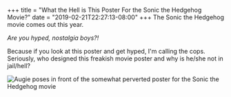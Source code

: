 +++
title = "What the Hell is This Poster For the Sonic the Hedgehog Movie?"
date = "2019-02-21T22:27:13-08:00"
+++
The Sonic the Hedgehog movie comes out this year. 

*Are you hyped, nostalgia boys?!* 

Because if you look at this poster and get hyped, I'm calling the cops. Seriously, who designed this freakish movie poster and why is he/she not in jail/hell?

![Augie poses in front of the somewhat perverted poster for the Sonic the Hedgehog movie](img/sonic_movie.jpg)

